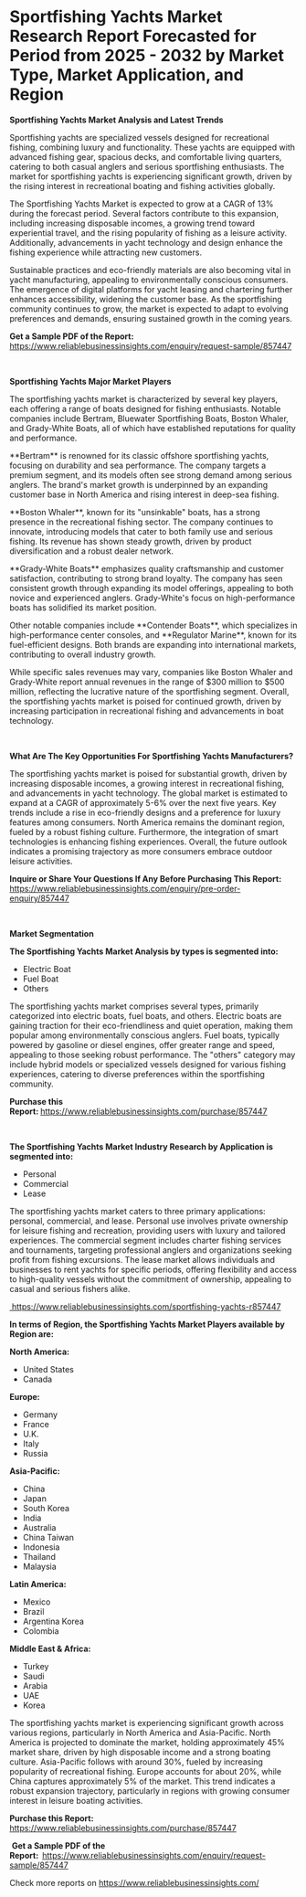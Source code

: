 <p><h1>Sportfishing Yachts Market Research Report Forecasted for Period from 2025 -  2032 by Market Type, Market Application, and Region</h1></p><p><strong>Sportfishing Yachts Market Analysis and Latest Trends</strong></p>
<p><p>Sportfishing yachts are specialized vessels designed for recreational fishing, combining luxury and functionality. These yachts are equipped with advanced fishing gear, spacious decks, and comfortable living quarters, catering to both casual anglers and serious sportfishing enthusiasts. The market for sportfishing yachts is experiencing significant growth, driven by the rising interest in recreational boating and fishing activities globally.</p><p>The Sportfishing Yachts Market is expected to grow at a CAGR of 13% during the forecast period. Several factors contribute to this expansion, including increasing disposable incomes, a growing trend toward experiential travel, and the rising popularity of fishing as a leisure activity. Additionally, advancements in yacht technology and design enhance the fishing experience while attracting new customers. </p><p>Sustainable practices and eco-friendly materials are also becoming vital in yacht manufacturing, appealing to environmentally conscious consumers. The emergence of digital platforms for yacht leasing and chartering further enhances accessibility, widening the customer base. As the sportfishing community continues to grow, the market is expected to adapt to evolving preferences and demands, ensuring sustained growth in the coming years.</p></p>
<p><strong>Get a Sample PDF of the Report:&nbsp;</strong> <a href="https://www.reliablebusinessinsights.com/enquiry/request-sample/857447?utm_campaign=3000&utm_medium=2&utm_source=Github&utm_content=ia&utm_term=05032025&utm_id=sportfishing-yachts">https://www.reliablebusinessinsights.com/enquiry/request-sample/857447</a></p>
<p>&nbsp;</p>
<p><strong>Sportfishing Yachts Major Market Players</strong></p>
<p><p>The sportfishing yachts market is characterized by several key players, each offering a range of boats designed for fishing enthusiasts. Notable companies include Bertram, Bluewater Sportfishing Boats, Boston Whaler, and Grady-White Boats, all of which have established reputations for quality and performance.</p><p>**Bertram** is renowned for its classic offshore sportfishing yachts, focusing on durability and sea performance. The company targets a premium segment, and its models often see strong demand among serious anglers. The brand's market growth is underpinned by an expanding customer base in North America and rising interest in deep-sea fishing.</p><p>**Boston Whaler**, known for its "unsinkable" boats, has a strong presence in the recreational fishing sector. The company continues to innovate, introducing models that cater to both family use and serious fishing. Its revenue has shown steady growth, driven by product diversification and a robust dealer network.</p><p>**Grady-White Boats** emphasizes quality craftsmanship and customer satisfaction, contributing to strong brand loyalty. The company has seen consistent growth through expanding its model offerings, appealing to both novice and experienced anglers. Grady-White's focus on high-performance boats has solidified its market position.</p><p>Other notable companies include **Contender Boats**, which specializes in high-performance center consoles, and **Regulator Marine**, known for its fuel-efficient designs. Both brands are expanding into international markets, contributing to overall industry growth.</p><p>While specific sales revenues may vary, companies like Boston Whaler and Grady-White report annual revenues in the range of $300 million to $500 million, reflecting the lucrative nature of the sportfishing segment. Overall, the sportfishing yachts market is poised for continued growth, driven by increasing participation in recreational fishing and advancements in boat technology.</p></p>
<p>&nbsp;</p>
<p><strong>What Are The Key Opportunities For Sportfishing Yachts Manufacturers?</strong></p>
<p><p>The sportfishing yachts market is poised for substantial growth, driven by increasing disposable incomes, a growing interest in recreational fishing, and advancements in yacht technology. The global market is estimated to expand at a CAGR of approximately 5-6% over the next five years. Key trends include a rise in eco-friendly designs and a preference for luxury features among consumers. North America remains the dominant region, fueled by a robust fishing culture. Furthermore, the integration of smart technologies is enhancing fishing experiences. Overall, the future outlook indicates a promising trajectory as more consumers embrace outdoor leisure activities.</p></p>
<p><strong>Inquire or Share Your Questions If Any Before Purchasing This Report:</strong> <a href="https://www.reliablebusinessinsights.com/enquiry/pre-order-enquiry/857447?utm_campaign=3000&utm_medium=2&utm_source=Github&utm_content=ia&utm_term=05032025&utm_id=sportfishing-yachts">https://www.reliablebusinessinsights.com/enquiry/pre-order-enquiry/857447</a></p>
<p>&nbsp;</p>
<p><strong>Market Segmentation</strong></p>
<p><strong>The Sportfishing Yachts Market Analysis by types is segmented into:</strong></p>
<p><ul><li>Electric Boat</li><li>Fuel Boat</li><li>Others</li></ul></p>
<p><p>The sportfishing yachts market comprises several types, primarily categorized into electric boats, fuel boats, and others. Electric boats are gaining traction for their eco-friendliness and quiet operation, making them popular among environmentally conscious anglers. Fuel boats, typically powered by gasoline or diesel engines, offer greater range and speed, appealing to those seeking robust performance. The "others" category may include hybrid models or specialized vessels designed for various fishing experiences, catering to diverse preferences within the sportfishing community.</p></p>
<p><strong>Purchase this Report:&nbsp;</strong><a href="https://www.reliablebusinessinsights.com/purchase/857447?utm_campaign=3000&utm_medium=2&utm_source=Github&utm_content=ia&utm_term=05032025&utm_id=sportfishing-yachts">https://www.reliablebusinessinsights.com/purchase/857447</a></p>
<p>&nbsp;</p>
<p><strong>The Sportfishing Yachts Market Industry Research by Application is segmented into:</strong></p>
<p><ul><li>Personal</li><li>Commercial</li><li>Lease</li></ul></p>
<p><p>The sportfishing yachts market caters to three primary applications: personal, commercial, and lease. Personal use involves private ownership for leisure fishing and recreation, providing users with luxury and tailored experiences. The commercial segment includes charter fishing services and tournaments, targeting professional anglers and organizations seeking profit from fishing excursions. The lease market allows individuals and businesses to rent yachts for specific periods, offering flexibility and access to high-quality vessels without the commitment of ownership, appealing to casual and serious fishers alike.</p></p>
<p><a href="https://www.reliablebusinessinsights.com/sportfishing-yachts-r857447?utm_campaign=3000&utm_medium=2&utm_source=Github&utm_content=ia&utm_term=05032025&utm_id=sportfishing-yachts">&nbsp;https://www.reliablebusinessinsights.com/sportfishing-yachts-r857447</a></p>
<p><strong>In terms of Region, the Sportfishing Yachts Market Players available by Region are:</strong></p>
<p>
    <p> <strong> North America: </strong>
        <ul>
            <li>United States</li>
            <li>Canada</li>
        </ul>
        </p> 
    <p> <strong> Europe: </strong>
        <ul>
            <li>Germany</li>
            <li>France</li>
            <li>U.K.</li>
            <li>Italy</li>
            <li>Russia</li>
        </ul>
        </p> 
    <p> <strong> Asia-Pacific: </strong>
        <ul>
            <li>China</li>
            <li>Japan</li>
            <li>South Korea</li>
            <li>India</li>
            <li>Australia</li>
            <li>China Taiwan</li>
            <li>Indonesia</li>
            <li>Thailand</li>
            <li>Malaysia</li>
        </ul>
        </p> 
    <p> <strong> Latin America: </strong>
        <ul>
            <li>Mexico</li>
            <li>Brazil</li>
            <li>Argentina Korea</li>
            <li>Colombia</li>
        </ul>
        </p> 
    <p> <strong> Middle East & Africa: </strong>
        <ul>
            <li>Turkey</li>
            <li>Saudi</li>
            <li>Arabia</li>
            <li>UAE</li>
            <li>Korea</li>
        </ul>
    </p>
    </p>
<p><p>The sportfishing yachts market is experiencing significant growth across various regions, particularly in North America and Asia-Pacific. North America is projected to dominate the market, holding approximately 45% market share, driven by high disposable income and a strong boating culture. Asia-Pacific follows with around 30%, fueled by increasing popularity of recreational fishing. Europe accounts for about 20%, while China captures approximately 5% of the market. This trend indicates a robust expansion trajectory, particularly in regions with growing consumer interest in leisure boating activities.</p></p>
<p><strong>Purchase this Report: </strong><a href="https://www.reliablebusinessinsights.com/purchase/857447?utm_campaign=3000&utm_medium=2&utm_source=Github&utm_content=ia&utm_term=05032025&utm_id=sportfishing-yachts">https://www.reliablebusinessinsights.com/purchase/857447</a></p>
<p>&nbsp;<strong>Get a Sample PDF of the Report:&nbsp;&nbsp;</strong><a href="https://www.reliablebusinessinsights.com/enquiry/request-sample/857447?utm_campaign=3000&utm_medium=2&utm_source=Github&utm_content=ia&utm_term=05032025&utm_id=sportfishing-yachts">https://www.reliablebusinessinsights.com/enquiry/request-sample/857447</a></p>
<p><strong></strong></p>
<p>Check more reports on <a href="https://www.reliablebusinessinsights.com/?utm_campaign=3000&utm_medium=2&utm_source=Github&utm_content=ia&utm_term=05032025&utm_id=sportfishing-yachts">https://www.reliablebusinessinsights.com/</a></p>